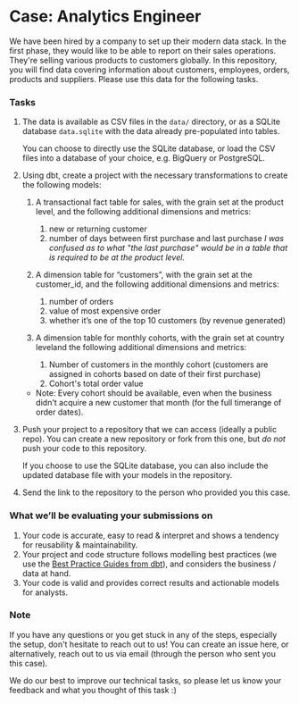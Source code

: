 # Case: Analytics Engineer
We have been hired by a company to set up their modern data stack. In the first phase, they would like to be able to report on their sales operations.
They're selling various products to customers globally. In this repository, you will find data covering information about customers, employees, orders, products and suppliers. Please use this data for the following tasks.

### Tasks

1. The data is available as CSV files in the `data/` directory, or as a SQLite database `data.sqlite` with the data already pre-populated into tables.

   You can choose to directly use the SQLite database, or load the CSV files into a database of your choice, e.g. BigQuery or PostgreSQL. 


2. Using dbt, create a project with the necessary transformations to create the following models:

   1. A transactional fact table for sales, with the grain set at the product level, and the following additional dimensions and metrics:
      1. new or returning customer
      2. number of days between first purchase and last purchase
         *I was confused as to what "the last purchase" would be in a table that is required to be at the product level.*
      
   2. A dimension table for “customers”, with the grain set at the customer_id, and the following additional dimensions and metrics:
      1. number of orders
      2. value of most expensive order
      3. whether it’s one of the top 10 customers (by revenue generated)

   3. A dimension table for monthly cohorts, with the grain set at country leveland the following additional dimensions and metrics:
      1. Number of customers in the monthly cohort (customers are assigned in cohorts based on date of their first purchase)
      2. Cohort's total order value
   * Note: Every cohort should be available, even when the business didn't acquire a new customer that month (for the full timerange of order dates).

3. Push your project to a repository that we can access (ideally a public repo). You can create a new repository or fork from this one, but _do not_ push your code to this repository.

   If you choose to use the SQLite database, you can also include the updated database file with your models in the repository.

4. Send the link to the repository to the person who provided you this case. 

### What we’ll be evaluating your submissions on

1. Your code is accurate, easy to read & interpret and shows a tendency for reusability & maintainability.
2. Your project and code structure follows modelling best practices (we use the [Best Practice Guides from dbt](https://docs.getdbt.com/best-practices)), and considers the business / data at hand.
3. Your code is valid and provides correct results and actionable models for analysts.

### Note
If you have any questions or you get stuck in any of the steps, especially the setup, don't hesitate to reach out to us! You can create an issue here, or alternatively, reach out to us via email (through the person who sent you this case).

We do our best to improve our technical tasks, so please let us know your feedback and what you thought of this task :)

